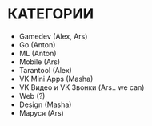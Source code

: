 # КАТЕГОРИИ
- Gamedev (Alex, Ars)
- Go (Anton)
- ML (Anton)
- Mobile (Ars)
- Tarantool (Alex)
- VK Mini Apps (Masha)
- VK Видео и VK Звонки (Ars..  we can)
- Web (?)
- Design (Masha)
- Маруся (Ars)
